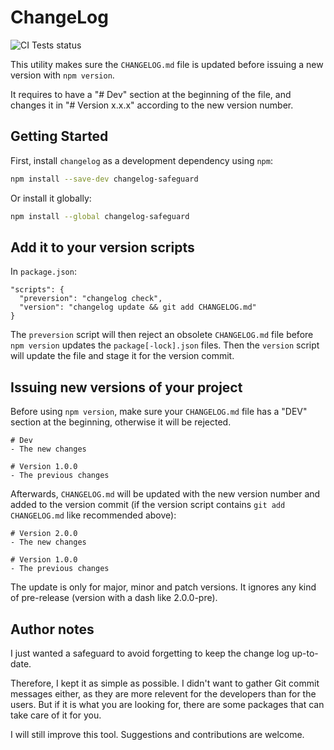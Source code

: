 # ChangeLog

![CI Tests status](https://github.com/adrien-febvay/changelog/actions/workflows/ci-tests.yml/badge.svg)

This utility makes sure the `CHANGELOG.md` file is updated before issuing a new version with `npm version`.

It requires to have a "# Dev" section at the beginning of the file, and changes it in "# Version x.x.x" according to
the new version number.

## Getting Started

First, install `changelog` as a development dependency using `npm`:

```sh
npm install --save-dev changelog-safeguard
```

Or install it globally:

```sh
npm install --global changelog-safeguard
```

## Add it to your version scripts

In `package.json`:
```
"scripts": {
  "preversion": "changelog check",
  "version": "changelog update && git add CHANGELOG.md"
}
```

The `preversion` script will then reject an obsolete `CHANGELOG.md` file
before `npm version` updates the `package[-lock].json` files.
Then the `version` script will update the file and stage it for the version commit.

## Issuing new versions of your project

Before using `npm version`, make sure your `CHANGELOG.md` file has a "DEV" section at the beginning, otherwise it will be rejected.
```
# Dev
- The new changes

# Version 1.0.0
- The previous changes
```

Afterwards, `CHANGELOG.md` will be updated with the new version number and added to the version commit (if the version script contains `git add CHANGELOG.md` like recommended above):
```
# Version 2.0.0
- The new changes

# Version 1.0.0
- The previous changes
```

The update is only for major, minor and patch versions. It ignores any kind of pre-release (version with a dash like 2.0.0-pre).

## Author notes

I just wanted a safeguard to avoid forgetting to keep the change log up-to-date.

Therefore, I kept it as simple as possible. I didn't want to gather Git commit messages either, as they are more relevent for the developers than for the users.
But if it is what you are looking for, there are some packages that can take care of it for you.

I will still improve this tool. Suggestions and contributions are welcome.
